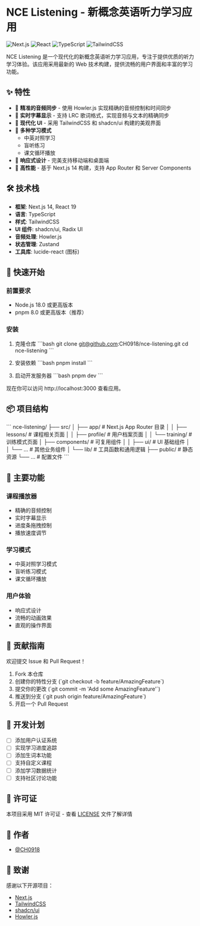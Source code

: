 # NCE Listening - 新概念英语听力学习应用

![Next.js](https://img.shields.io/badge/Next.js-14-black)
![React](https://img.shields.io/badge/React-19-blue)
![TypeScript](https://img.shields.io/badge/TypeScript-5-blue)
![TailwindCSS](https://img.shields.io/badge/TailwindCSS-3-06B6D4)

NCE Listening 是一个现代化的新概念英语听力学习应用，专注于提供优质的听力学习体验。该应用采用最新的 Web 技术构建，提供流畅的用户界面和丰富的学习功能。

## ✨ 特性

- 🎯 **精准的音频同步** - 使用 Howler.js 实现精确的音频控制和时间同步
- 📝 **实时字幕显示** - 支持 LRC 歌词格式，实现音频与文本的精确同步
- 🎨 **现代化 UI** - 采用 TailwindCSS 和 shadcn/ui 构建的美观界面
- 🔄 **多种学习模式**
  - 中英对照学习
  - 盲听练习
  - 课文循环播放
- 📱 **响应式设计** - 完美支持移动端和桌面端
- 🚀 **高性能** - 基于 Next.js 14 构建，支持 App Router 和 Server Components

## 🛠️ 技术栈

- **框架**: Next.js 14, React 19
- **语言**: TypeScript
- **样式**: TailwindCSS
- **UI 组件**: shadcn/ui, Radix UI
- **音频处理**: Howler.js
- **状态管理**: Zustand
- **工具库**: lucide-react (图标)

## 🚀 快速开始

### 前置要求

- Node.js 18.0 或更高版本
- pnpm 8.0 或更高版本（推荐）

### 安装

1. 克隆仓库
\`\`\`bash
git clone git@github.com:CH0918/nce-listening.git
cd nce-listening
\`\`\`

2. 安装依赖
\`\`\`bash
pnpm install
\`\`\`

3. 启动开发服务器
\`\`\`bash
pnpm dev
\`\`\`

现在你可以访问 http://localhost:3000 查看应用。

## 📦 项目结构

\`\`\`
nce-listening/
├── src/
│   ├── app/                 # Next.js App Router 目录
│   │   ├── lessons/        # 课程相关页面
│   │   ├── profile/        # 用户档案页面
│   │   └── training/       # 训练模式页面
│   ├── components/         # 可复用组件
│   │   ├── ui/            # UI 基础组件
│   │   └── ...            # 其他业务组件
│   └── lib/               # 工具函数和通用逻辑
├── public/                # 静态资源
└── ...                    # 配置文件
\`\`\`

## 🎯 主要功能

### 课程播放器
- 精确的音频控制
- 实时字幕显示
- 进度条拖拽控制
- 播放速度调节

### 学习模式
- 中英对照学习模式
- 盲听练习模式
- 课文循环播放

### 用户体验
- 响应式设计
- 流畅的动画效果
- 直观的操作界面

## 🤝 贡献指南

欢迎提交 Issue 和 Pull Request！

1. Fork 本仓库
2. 创建你的特性分支 (\`git checkout -b feature/AmazingFeature\`)
3. 提交你的更改 (\`git commit -m 'Add some AmazingFeature'\`)
4. 推送到分支 (\`git push origin feature/AmazingFeature\`)
5. 开启一个 Pull Request

## 📝 开发计划

- [ ] 添加用户认证系统
- [ ] 实现学习进度追踪
- [ ] 添加生词本功能
- [ ] 支持自定义课程
- [ ] 添加学习数据统计
- [ ] 支持社区讨论功能

## 📄 许可证

本项目采用 MIT 许可证 - 查看 [LICENSE](LICENSE) 文件了解详情

## 👥 作者

- [@CH0918](https://github.com/CH0918)

## 🙏 致谢

感谢以下开源项目：

- [Next.js](https://nextjs.org/)
- [TailwindCSS](https://tailwindcss.com/)
- [shadcn/ui](https://ui.shadcn.com/)
- [Howler.js](https://howlerjs.com/)
